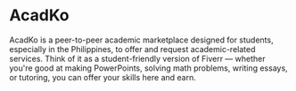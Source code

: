 # AcadKo
AcadKo is a peer-to-peer academic marketplace designed for students, especially in the Philippines, to offer and request academic-related services. Think of it as a student-friendly version of Fiverr — whether you're good at making PowerPoints, solving math problems, writing essays, or tutoring, you can offer your skills here and earn.
